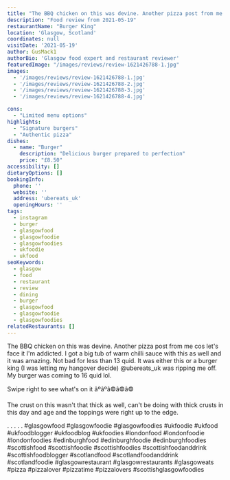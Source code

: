 ```yaml
---
title: "The BBQ chicken on this was devine. Another pizza post from me cos let's face it I'm addicted. I got a big tub of warm chilli sauce with this as well and it was amazing. Not bad for less than 13 quid. It was either this or a burger king (I was letting my hangover decide) @ubereats_uk was ripping me  off. My burger was coming to 16 quid lol. "
description: "Food review from 2021-05-19"
restaurantName: "Burger King"
location: 'Glasgow, Scotland'
coordinates: null
visitDate: '2021-05-19'
author: GusMack1
authorBio: 'Glasgow food expert and restaurant reviewer'
featuredImage: "/images/reviews/review-1621426788-1.jpg"
images:
  - '/images/reviews/review-1621426788-1.jpg'
  - '/images/reviews/review-1621426788-2.jpg'
  - '/images/reviews/review-1621426788-3.jpg'
  - '/images/reviews/review-1621426788-4.jpg'

cons:
  - "Limited menu options"
highlights:
  - "Signature burgers"
  - "Authentic pizza"
dishes:
  - name: "Burger"
    description: "Delicious burger prepared to perfection"
    price: "£8.50"
accessibility: []
dietaryOptions: []
bookingInfo:
  phone: ''
  website: ''
  address: 'ubereats_uk'
  openingHours: ''
tags:
  - instagram
  - burger
  - glasgowfood
  - glasgowfoodie
  - glasgowfoodies
  - ukfoodie
  - ukfood
seoKeywords:
  - glasgow
  - food
  - restaurant
  - review
  - dining
  - burger
  - glasgowfood
  - glasgowfoodie
  - glasgowfoodies
relatedRestaurants: []
---
```

The BBQ chicken on this was devine. Another pizza post from me cos let's face it I'm addicted. I got a big tub of warm chilli sauce with this as well and it was amazing. Not bad for less than 13 quid. It was either this or a burger king (I was letting my hangover decide) @ubereats_uk was ripping me  off. My burger was coming to 16 quid lol. 

Swipe right to see what's on it âºâºâ©â©â©

The crust on this wasn't that thick as well, can't be doing with thick crusts in this day and age and the toppings were right up to the edge.

.
.
.
.
.
#glasgowfood #glasgowfoodie #glasgowfoodies #ukfoodie #ukfood #ukfoodblogger #ukfoodblog #ukfoodies #londonfood #londonfoodie #londonfoodies #edinburghfood #edinburghfoodie #edinburghfoodies #scottishfood #scottishfoodie #scottishfoodies #scottishfoodanddrink #scottishfoodblogger #scotlandfood #scotlandfoodanddrink #scotlandfoodie #glasgowrestaurant #glasgowrestaurants #glasgoweats #pizza #pizzalover #pizzatime #pizzalovers #scottishglasgowfoodies
